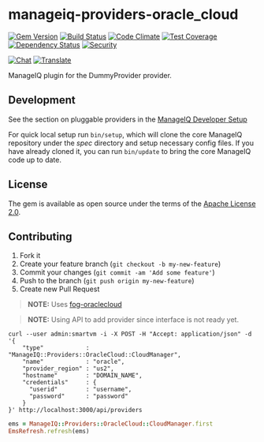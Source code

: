 # manageiq-providers-oracle_cloud

[![Gem Version](https://badge.fury.io/rb/manageiq-providers-dummy_provider.svg)](http://badge.fury.io/rb/manageiq-providers-dummy_provider)
[![Build Status](https://travis-ci.org/ManageIQ/manageiq-providers-dummy_provider.svg)](https://travis-ci.org/ManageIQ/manageiq-providers-dummy_provider)
[![Code Climate](https://codeclimate.com/github/ManageIQ/manageiq-providers-dummy_provider.svg)](https://codeclimate.com/github/ManageIQ/manageiq-providers-dummy_provider)
[![Test Coverage](https://codeclimate.com/github/ManageIQ/manageiq-providers-dummy_provider/badges/coverage.svg)](https://codeclimate.com/github/ManageIQ/manageiq-providers-dummy_provider/coverage)
[![Dependency Status](https://gemnasium.com/ManageIQ/manageiq-providers-dummy_provider.svg)](https://gemnasium.com/ManageIQ/manageiq-providers-dummy_provider)
[![Security](https://hakiri.io/github/ManageIQ/manageiq-providers-dummy_provider/master.svg)](https://hakiri.io/github/ManageIQ/manageiq-providers-dummy_provider/master)

[![Chat](https://badges.gitter.im/Join%20Chat.svg)](https://gitter.im/ManageIQ/manageiq-providers-dummy_provider?utm_source=badge&utm_medium=badge&utm_campaign=pr-badge&utm_content=badge)
[![Translate](https://img.shields.io/badge/translate-zanata-blue.svg)](https://translate.zanata.org/zanata/project/view/manageiq-providers-dummy_provider)

ManageIQ plugin for the DummyProvider provider.

## Development

See the section on pluggable providers in the [ManageIQ Developer Setup](http://manageiq.org/docs/guides/developer_setup)

For quick local setup run `bin/setup`, which will clone the core ManageIQ repository under the *spec* directory and setup necessary config files. If you have already cloned it, you can run `bin/update` to bring the core ManageIQ code up to date.

## License

The gem is available as open source under the terms of the [Apache License 2.0](http://www.apache.org/licenses/LICENSE-2.0).

## Contributing

1. Fork it
2. Create your feature branch (`git checkout -b my-new-feature`)
3. Commit your changes (`git commit -am 'Add some feature'`)
4. Push to the branch (`git push origin my-new-feature`)
5. Create new Pull Request

> **NOTE:** Uses [fog-oraclecloud](https://github.com/fog/fog-oraclecloud)

> **NOTE:** Using API to add provider since interface is not ready yet.

```shell
curl --user admin:smartvm -i -X POST -H "Accept: application/json" -d '{
    "type"            : "ManageIQ::Providers::OracleCloud::CloudManager",
    "name"            : "oracle",
    "provider_region" : "us2",
    "hostname"        : "DOMAIN_NAME",
    "credentials"     : {
      "userid"        : "username",
      "password"      : "password"
    }
}' http://localhost:3000/api/providers
```

```ruby
ems = ManageIQ::Providers::OracleCloud::CloudManager.first
EmsRefresh.refresh(ems)
```
